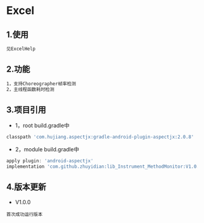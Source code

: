 # Excel


## 1.使用
```xml
见ExcelHelp
```
## 2.功能
```xml
1，支持Choreographer帧率检测
2，主线程函数耗时检测
```
## 3.项目引用
* 1，root build.gradle中
```groovy
classpath 'com.hujiang.aspectjx:gradle-android-plugin-aspectjx:2.0.8'
```
* 2，module build.gradle中
```groovy
apply plugin: 'android-aspectjx'
implementation 'com.github.zhuyidian:lib_Instrument_MethodMonitor:V1.0.0'
```
## 4.版本更新
* V1.0.0
```
首次成功运行版本
```

